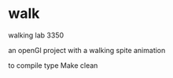 # walk
walking lab 3350

an openGl project with a walking spite animation

to compile type Make clean
